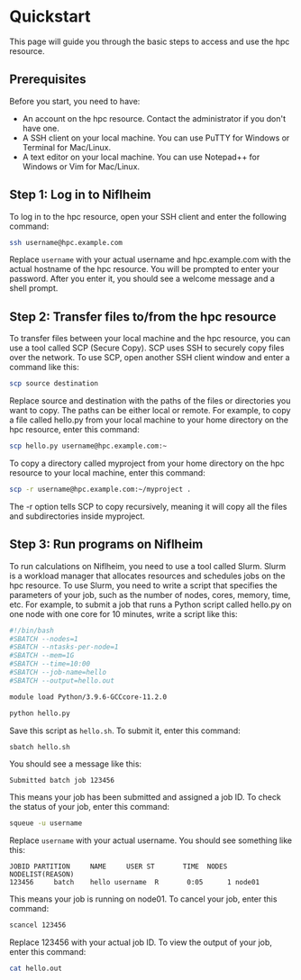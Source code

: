 # Quickstart

This page will guide you through the basic steps to access and use the hpc resource.

## Prerequisites

Before you start, you need to have:

- An account on the hpc resource. Contact the administrator if you don't have one.
- A SSH client on your local machine. You can use PuTTY for Windows or Terminal for Mac/Linux.
- A text editor on your local machine. You can use Notepad++ for Windows or Vim for Mac/Linux.

## Step 1: Log in to Niflheim

To log in to the hpc resource, open your SSH client and enter the following command:

```bash
ssh username@hpc.example.com
```

Replace `username` with your actual username and hpc.example.com with the actual hostname of the hpc resource. You will be prompted to enter your password. After you enter it, you should see a welcome message and a shell prompt.

## Step 2: Transfer files to/from the hpc resource

To transfer files between your local machine and the hpc resource, you can use a tool called SCP (Secure Copy). SCP uses SSH to securely copy files over the network. To use SCP, open another SSH client window and enter a command like this:

```bash
scp source destination
```

Replace source and destination with the paths of the files or directories you want to copy. The paths can be either local or remote. For example, to copy a file called hello.py from your local machine to your home directory on the hpc resource, enter this command:

```bash
scp hello.py username@hpc.example.com:~
```

To copy a directory called myproject from your home directory on the hpc resource to your local machine, enter this command:

```bash
scp -r username@hpc.example.com:~/myproject .
```

The -r option tells SCP to copy recursively, meaning it will copy all the files and subdirectories inside myproject.

## Step 3: Run programs on Niflheim

To run calculations on Niflheim, you need to use a tool called Slurm. Slurm is a workload manager that allocates resources and schedules jobs on the hpc resource. To use Slurm, you need to write a script that specifies the parameters of your job, such as the number of nodes, cores, memory, time, etc. For example, to submit a job that runs a Python script called hello.py on one node with one core for 10 minutes, write a script like this:

```bash
#!/bin/bash
#SBATCH --nodes=1
#SBATCH --ntasks-per-node=1
#SBATCH --mem=1G
#SBATCH --time=10:00
#SBATCH --job-name=hello
#SBATCH --output=hello.out

module load Python/3.9.6-GCCcore-11.2.0

python hello.py
```

Save this script as `hello.sh`. To submit it, enter this command:

```bash
sbatch hello.sh
```

You should see a message like this:

```
Submitted batch job 123456
```

This means your job has been submitted and assigned a job ID. To check the status of your job, enter this command:

```bash
squeue -u username
```

Replace `username` with your actual username. You should see something like this:

```
JOBID PARTITION     NAME     USER ST       TIME  NODES NODELIST(REASON)
123456     batch    hello username  R       0:05      1 node01
```

This means your job is running on node01. To cancel your job, enter this command:

```bash
scancel 123456
```

Replace 123456 with your actual job ID. To view the output of your job, enter this command:

```bash
cat hello.out
```


